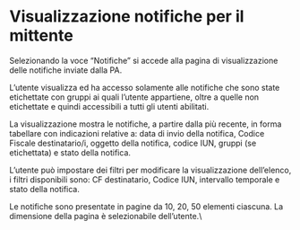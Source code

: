 # Visualizzazione notifiche per il mittente

Selezionando la voce “Notifiche” si accede alla pagina di visualizzazione delle notifiche inviate dalla PA.

L’utente visualizza ed ha accesso solamente alle notifiche che sono state etichettate con gruppi ai quali l’utente appartiene, oltre a quelle non etichettate e quindi accessibili a tutti gli utenti abilitati.

La visualizzazione mostra le notifiche, a partire dalla più recente, in forma tabellare con indicazioni relative a: data di invio della notifica, Codice Fiscale destinatario/i, oggetto della notifica, codice IUN, gruppi (se etichettata) e stato della notifica.

L’utente può impostare dei filtri per modificare la visualizzazione dell’elenco, i filtri disponibili sono: CF destinatario, Codice IUN, intervallo temporale e stato della notifica.

Le notifiche sono presentate in pagine da 10, 20, 50 elementi ciascuna. La dimensione della pagina è selezionabile dell’utente.\


<figure><img src="../../../../.gitbook/assets/image (33).png" alt=""><figcaption></figcaption></figure>
